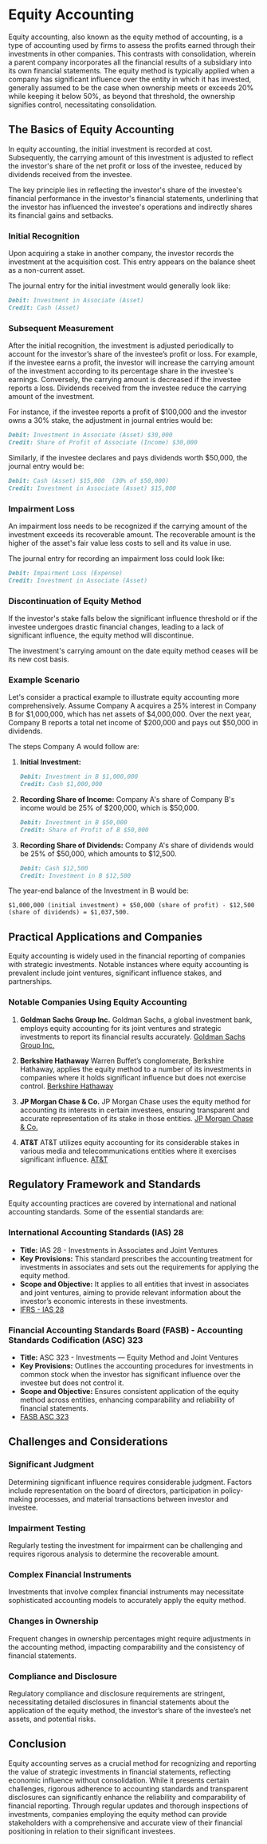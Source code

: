 # Equity Accounting

Equity accounting, also known as the equity method of accounting, is a type of accounting used by firms to assess the profits earned through their investments in other companies. This contrasts with consolidation, wherein a parent company incorporates all the financial results of a subsidiary into its own financial statements. The equity method is typically applied when a company has significant influence over the entity in which it has invested, generally assumed to be the case when ownership meets or exceeds 20% while keeping it below 50%, as beyond that threshold, the ownership signifies control, necessitating consolidation.

## The Basics of Equity Accounting

In equity accounting, the initial investment is recorded at cost. Subsequently, the carrying amount of this investment is adjusted to reflect the investor's share of the net profit or loss of the investee, reduced by dividends received from the investee. 

The key principle lies in reflecting the investor's share of the investee's financial performance in the investor's financial statements, underlining that the investor has influenced the investee's operations and indirectly shares its financial gains and setbacks.

### Initial Recognition

Upon acquiring a stake in another company, the investor records the investment at the acquisition cost. This entry appears on the balance sheet as a non-current asset. 

The journal entry for the initial investment would generally look like:

```markdown
Debit: Investment in Associate (Asset)
Credit: Cash (Asset)
```

### Subsequent Measurement

After the initial recognition, the investment is adjusted periodically to account for the investor’s share of the investee’s profit or loss. For example, if the investee earns a profit, the investor will increase the carrying amount of the investment according to its percentage share in the investee's earnings. Conversely, the carrying amount is decreased if the investee reports a loss. Dividends received from the investee reduce the carrying amount of the investment.

For instance, if the investee reports a profit of $100,000 and the investor owns a 30% stake, the adjustment in journal entries would be:

```markdown
Debit: Investment in Associate (Asset) $30,000
Credit: Share of Profit of Associate (Income) $30,000
```

Similarly, if the investee declares and pays dividends worth $50,000, the journal entry would be:

```markdown
Debit: Cash (Asset) $15,000  (30% of $50,000)
Credit: Investment in Associate (Asset) $15,000
```

### Impairment Loss

An impairment loss needs to be recognized if the carrying amount of the investment exceeds its recoverable amount. The recoverable amount is the higher of the asset's fair value less costs to sell and its value in use.

The journal entry for recording an impairment loss could look like:

```markdown
Debit: Impairment Loss (Expense)
Credit: Investment in Associate (Asset)
```

### Discontinuation of Equity Method

If the investor's stake falls below the significant influence threshold or if the investee undergoes drastic financial changes, leading to a lack of significant influence, the equity method will discontinue.

The investment's carrying amount on the date equity method ceases will be its new cost basis.

### Example Scenario

Let's consider a practical example to illustrate equity accounting more comprehensively. Assume Company A acquires a 25% interest in Company B for $1,000,000, which has net assets of $4,000,000. Over the next year, Company B reports a total net income of $200,000 and pays out $50,000 in dividends.

The steps Company A would follow are:

1. **Initial Investment:**
    ```markdown
    Debit: Investment in B $1,000,000
    Credit: Cash $1,000,000
    ```

2. **Recording Share of Income:**
    Company A's share of Company B's income would be 25% of $200,000, which is $50,000.
    ```markdown
    Debit: Investment in B $50,000
    Credit: Share of Profit of B $50,000
    ```

3. **Recording Share of Dividends:**
    Company A's share of dividends would be 25% of $50,000, which amounts to $12,500.
    ```markdown
    Debit: Cash $12,500
    Credit: Investment in B $12,500
    ```

The year-end balance of the Investment in B would be:
```
$1,000,000 (initial investment) + $50,000 (share of profit) - $12,500 (share of dividends) = $1,037,500.
```

## Practical Applications and Companies

Equity accounting is widely used in the financial reporting of companies with strategic investments. Notable instances where equity accounting is prevalent include joint ventures, significant influence stakes, and partnerships.

### Notable Companies Using Equity Accounting

1. **Goldman Sachs Group Inc.**
    Goldman Sachs, a global investment bank, employs equity accounting for its joint ventures and strategic investments to report its financial results accurately.
    [Goldman Sachs Group Inc.](https://www.goldmansachs.com/)

2. **Berkshire Hathaway**
    Warren Buffet’s conglomerate, Berkshire Hathaway, applies the equity method to a number of its investments in companies where it holds significant influence but does not exercise control.
    [Berkshire Hathaway](https://www.berkshirehathaway.com/)

3. **JP Morgan Chase & Co.**
    JP Morgan Chase uses the equity method for accounting its interests in certain investees, ensuring transparent and accurate representation of its stake in those entities.
    [JP Morgan Chase & Co.](https://www.jpmorganchase.com/)

4. **AT&T**
    AT&T utilizes equity accounting for its considerable stakes in various media and telecommunications entities where it exercises significant influence.
    [AT&T](https://www.att.com/)

## Regulatory Framework and Standards

Equity accounting practices are covered by international and national accounting standards. Some of the essential standards are:

### International Accounting Standards (IAS) 28

- **Title:** IAS 28 - Investments in Associates and Joint Ventures
- **Key Provisions:** This standard prescribes the accounting treatment for investments in associates and sets out the requirements for applying the equity method.
- **Scope and Objective:** It applies to all entities that invest in associates and joint ventures, aiming to provide relevant information about the investor’s economic interests in these investments.
- [IFRS - IAS 28](https://www.ifrs.org/issued-standards/list-of-standards/ias-28-investments-in-associates-and-joint-ventures/)

### Financial Accounting Standards Board (FASB) - Accounting Standards Codification (ASC) 323

- **Title:** ASC 323 - Investments — Equity Method and Joint Ventures
- **Key Provisions:** Outlines the accounting procedures for investments in common stock when the investor has significant influence over the investee but does not control it.
- **Scope and Objective:** Ensures consistent application of the equity method across entities, enhancing comparability and reliability of financial statements.
- [FASB ASC 323](https://asc.fasb.org/section&trid=2120784)

## Challenges and Considerations

### Significant Judgment

Determining significant influence requires considerable judgment. Factors include representation on the board of directors, participation in policy-making processes, and material transactions between investor and investee.

### Impairment Testing

Regularly testing the investment for impairment can be challenging and requires rigorous analysis to determine the recoverable amount.

### Complex Financial Instruments

Investments that involve complex financial instruments may necessitate sophisticated accounting models to accurately apply the equity method.

### Changes in Ownership

Frequent changes in ownership percentages might require adjustments in the accounting method, impacting comparability and the consistency of financial statements.

### Compliance and Disclosure

Regulatory compliance and disclosure requirements are stringent, necessitating detailed disclosures in financial statements about the application of the equity method, the investor’s share of the investee’s net assets, and potential risks.

## Conclusion

Equity accounting serves as a crucial method for recognizing and reporting the value of strategic investments in financial statements, reflecting economic influence without consolidation. While it presents certain challenges, rigorous adherence to accounting standards and transparent disclosures can significantly enhance the reliability and comparability of financial reporting. Through regular updates and thorough inspections of investments, companies employing the equity method can provide stakeholders with a comprehensive and accurate view of their financial positioning in relation to their significant investees.